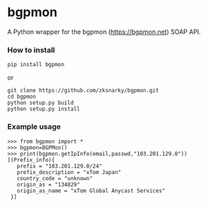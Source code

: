 # bgpmon
A Python wrapper for the bgpmon (https://bgpmon.net) SOAP API.

### How to install
```
pip install bgpmon
```
or
```
git clone https://github.com/zksnarky/bgpmon.git
cd bgpmon
python setup.py build
python setup.py install
```
### Example usage
```
>>> from bgpmon import *
>>> bgpmon=BGPMon()
>>> print(bgpmon.getIpInfo(email,passwd,"103.201.129.0"))
[(Prefix_info){
   prefix = "103.201.129.0/24"
   prefix_description = "xTom Japan"
   country_code = "unknown"
   origin_as = "134829"
   origin_as_name = "xTom Global Anycast Services"
 }]
```
